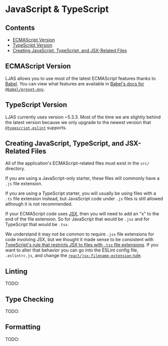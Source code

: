 # JavaScript & TypeScript

## Contents

-   [ECMAScript Version](#ecmascript-version)
-   [TypeScript Version](#typescript-version)
-   [Creating JavaScript, TypeScript, and JSX-Related Files](#creating-javascript-typescript-and-jsx-related-files)

## ECMAScript Version

LJAS allows you to use most of the latest ECMAScript features thanks to [Babel](https://babeljs.io/docs). You can view what features are available in [Babel's docs for `@babel/preset-env`](https://babeljs.io/docs/babel-preset-env).

## TypeScript Version

LJAS currently uses version ~5.3.3. Most of the time we are slightly behind the latest version because we only upgrade to the newest version that [`@typescript-eslint`](https://typescript-eslint.io) supports.

## Creating JavaScript, TypeScript, and JSX-Related Files

All of the application's ECMAScript-related files must exist in the `src/` directory.

If you are using a JavaScript-only starter, these files will commonly have a `.js` file extension.

If you are using a TypeScript starter, you will usually be using files with a `.ts` file extension instead, but JavaScript code under `.js` files is still allowed although it is not recommended.

If your ECMAScript code uses [JSX](https://react.dev/learn/writing-markup-with-jsx), then you will need to add an "x" to the end of the file extension. So for JavaScript that would be `.jsx` and for TypeScript that would be `.tsx`.

We understand it may not be common to require `.jsx` file extensions for code involving JSX, but we thought it made sense to be consistent with [TypeScript's rule that restricts JSX to files with `.tsx` file extensions](https://typescriptlang.org/docs/handbook/jsx.html). If you want to alter that behavior you can go into the ESLint config file, `.eslintrc.js`, and change the [`react/jsx-filename-extension` rule](https://github.com/jsx-eslint/eslint-plugin-react/blob/master/docs/rules/jsx-filename-extension.md).

## Linting

TODO:

## Type Checking

TODO:

## Formatting

TODO:
